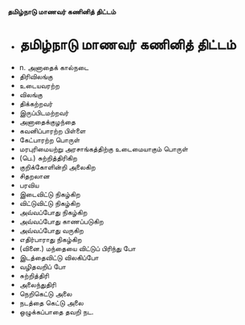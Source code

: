 **தமிழ்நாடு மாணவர் கணினித் திட்டம்**
- # தமிழ்நாடு மாணவர் கணினித் திட்டம்
- n. அனாதைக் கால்நடை
- திரிவிலங்கு
- உடையவரற்ற
-  விலங்கு
- திக்கற்றவர்
- இருப்பிடமற்றவர்
- அனாதைக்குழந்தை
- கவனிப்பாரற்ற பிள்ளை
- கேட்பாரற்ற பொருள்
- மரபுரிமையற்று அரசாங்கத்திற்கு உடைமையாகும் பொருள்
- (பெ.) சுற்றித்திரிகிற
- குறிக்கோளின்றி அலைகிற
- சிதறலான
- பரவிய
- இடைவிட்டு நிகழ்கிற
- விட்டுவிட்டு நிகழ்கிற
- அவ்வப்போது நிகழ்கிற
- அவ்வப்போது காணப்படுகிற
- அவ்வப்போது வருகிற
- எதிர்பாராது நிகழ்கிற
- (வினை.) மந்தையை விட்டுப் பிரிந்து போ
- இடத்தைவிட்டு விலகிப்போ
- வழிதவறிப் போ
- சுற்றித்திரி
- அலைந்துதிரி
- நெறிகெட்டு அலை
- நடத்தை கெட்டு அலை
- ஒழுக்கப்பாதை தவறி நட.

